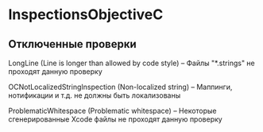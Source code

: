 # InspectionsObjectiveC

## Отключенные проверки

LongLine (Line is longer than allowed by code style) – Файлы "*.strings" не проходят данную проверку

OCNotLocalizedStringInspection (Non-localized string) – Маппинги, нотификации и т.д. не должны быть локализованы

ProblematicWhitespace (Problematic whitespace) – Некоторые сгенерированные Xcode файлы не проходят данную проверку

